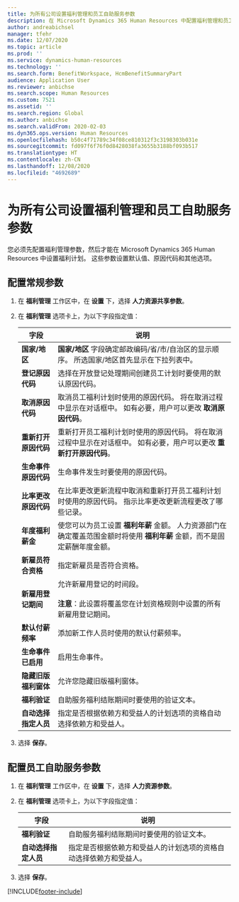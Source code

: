 ```yaml
---
title: 为所有公司设置福利管理和员工自助服务参数
description: 在 Microsoft Dynamics 365 Human Resources 中配置福利管理和员工自助服务的参数。
author: andreabichsel
manager: tfehr
ms.date: 12/07/2020
ms.topic: article
ms.prod: ''
ms.service: dynamics-human-resources
ms.technology: ''
ms.search.form: BenefitWorkspace, HcmBenefitSummaryPart
audience: Application User
ms.reviewer: anbichse
ms.search.scope: Human Resources
ms.custom: 7521
ms.assetid: ''
ms.search.region: Global
ms.author: anbichse
ms.search.validFrom: 2020-02-03
ms.dyn365.ops.version: Human Resources
ms.openlocfilehash: b50c4f71789c34f08ce810312f3c3198303b031e
ms.sourcegitcommit: fd097f6f76f0d8428038fa3655b3188bf093b517
ms.translationtype: HT
ms.contentlocale: zh-CN
ms.lasthandoff: 12/08/2020
ms.locfileid: "4692689"
---
```

# <a name="set-benefits-management-and-employee-self-service-parameters-for-all-companies"></a>为所有公司设置福利管理和员工自助服务参数

您必须先配置福利管理参数，然后才能在 Microsoft Dynamics 365 Human Resources 中设置福利计划。 这些参数设置默认值、原因代码和其他选项。 

## <a name="configure-general-parameters"></a>配置常规参数

1. 在 **福利管理** 工作区中，在 **设置** 下，选择 **人力资源共享参数**。

2. 在 **福利管理** 选项卡上，为以下字段指定值：

   | 字段 | 说明 |
   | --- | --- |
   | **国家/地区** | **国家/地区** 字段确定邮政编码/省/市/自治区的显示顺序。 所选国家/地区首先显示在下拉列表中。 |
   | **登记原因代码** | 选择在开放登记处理期间创建员工计划时要使用的默认原因代码。 |
   | **取消原因代码** | 取消员工福利计划时使用的原因代码。 将在取消过程中显示在对话框中。 如有必要，用户可以更改 **取消原因代码**。 |
   | **重新打开原因代码** | 重新打开员工福利计划时使用的原因代码。 将在取消过程中显示在对话框中。 如有必要，用户可以更改 **重新打开原因代码**。 | 
   | **生命事件原因代码** | 生命事件发生时要使用的原因代码。 |
   | **比率更改原因代码** | 在比率更改更新流程中取消和重新打开员工福利计划时使用的原因代码。 指示比率更改更新流程更改了哪些记录。 |
   | **年度福利薪金** | 使您可以为员工设置 **福利年薪** 金额。 人力资源部门在确定覆盖范围金额时将使用 **福利年薪** 金额，而不是固定薪酬年度金额。 |
   | **新雇员符合资格** | 指定新雇员是否符合资格。 |
   | **新雇用登记期间** | 允许新雇用登记的时间段。</br></br>**注意**：此设置将覆盖您在计划资格规则中设置的所有新雇用登记期间。 |
   | **默认付薪频率** | 添加新工作人员时使用的默认付薪频率。 |
   | **生命事件已启用** | 启用生命事件。 |
   | **隐藏旧版福利窗体** | 允许您隐藏旧版福利窗体。 |
   | **福利验证** | 自助服务福利结账期间时要使用的验证文本。 |
   | **自动选择指定人员** | 指定是否根据依赖方和受益人的计划选项的资格自动选择依赖方和受益人。 |

3. 选择 **保存**。

## <a name="configure-employee-self-service-parameters"></a>配置员工自助服务参数

1. 在 **福利管理** 工作区中，在 **设置** 下，选择 **人力资源参数**。

2. 在 **福利管理** 选项卡上，为以下字段指定值：

   | 字段 | 说明 |
   | --- | --- |
   | **福利验证** | 自助服务福利结账期间时要使用的验证文本。 |
   | **自动选择指定人员** | 指定是否根据依赖方和受益人的计划选项的资格自动选择依赖方和受益人。 |

3. 选择 **保存**。




[!INCLUDE[footer-include](../includes/footer-banner.md)]